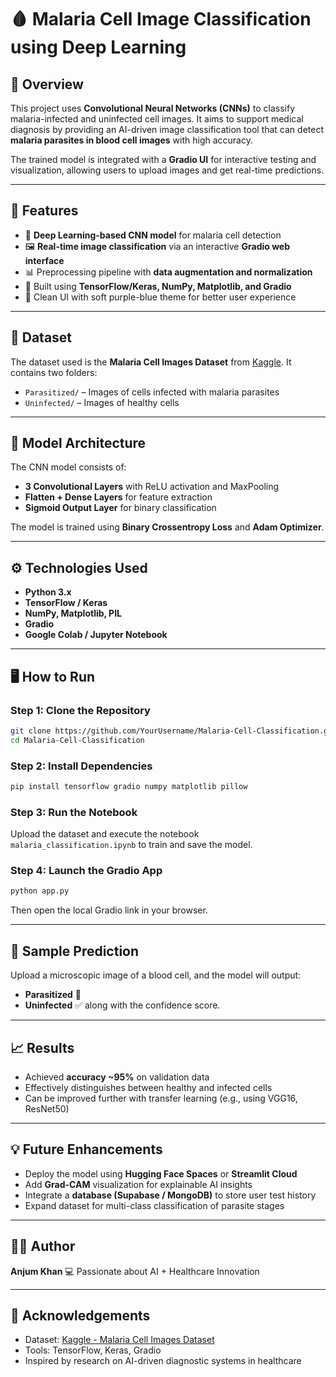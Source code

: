 # 🩸 Malaria Cell Image Classification using Deep Learning

## 📘 Overview

This project uses **Convolutional Neural Networks (CNNs)** to classify malaria-infected and uninfected cell images. It aims to support medical diagnosis by providing an AI-driven image classification tool that can detect **malaria parasites in blood cell images** with high accuracy.

The trained model is integrated with a **Gradio UI** for interactive testing and visualization, allowing users to upload images and get real-time predictions.

---

## 🚀 Features

* 🧠 **Deep Learning-based CNN model** for malaria cell detection
* 🖼️ **Real-time image classification** via an interactive **Gradio web interface**
* 📊 Preprocessing pipeline with **data augmentation and normalization**
* 🧰 Built using **TensorFlow/Keras, NumPy, Matplotlib, and Gradio**
* 🎨 Clean UI with soft purple-blue theme for better user experience

---

## 📂 Dataset

The dataset used is the **Malaria Cell Images Dataset** from [Kaggle](https://www.kaggle.com/datasets/iarunava/cell-images-for-detecting-malaria).
It contains two folders:

* `Parasitized/` – Images of cells infected with malaria parasites
* `Uninfected/` – Images of healthy cells

---

## 🧩 Model Architecture

The CNN model consists of:

* **3 Convolutional Layers** with ReLU activation and MaxPooling
* **Flatten + Dense Layers** for feature extraction
* **Sigmoid Output Layer** for binary classification

The model is trained using **Binary Crossentropy Loss** and **Adam Optimizer**.

---

## ⚙️ Technologies Used

* **Python 3.x**
* **TensorFlow / Keras**
* **NumPy, Matplotlib, PIL**
* **Gradio**
* **Google Colab / Jupyter Notebook**

---

## 🖥️ How to Run

### Step 1: Clone the Repository

```bash
git clone https://github.com/YourUsername/Malaria-Cell-Classification.git
cd Malaria-Cell-Classification
```

### Step 2: Install Dependencies

```bash
pip install tensorflow gradio numpy matplotlib pillow
```

### Step 3: Run the Notebook

Upload the dataset and execute the notebook `malaria_classification.ipynb` to train and save the model.

### Step 4: Launch the Gradio App

```bash
python app.py
```

Then open the local Gradio link in your browser.

---

## 🧪 Sample Prediction

Upload a microscopic image of a blood cell, and the model will output:

* **Parasitized** 🦠
* **Uninfected** ✅
  along with the confidence score.

---

## 📈 Results

* Achieved **accuracy ~95%** on validation data
* Effectively distinguishes between healthy and infected cells
* Can be improved further with transfer learning (e.g., using VGG16, ResNet50)

---

## 💡 Future Enhancements

* Deploy the model using **Hugging Face Spaces** or **Streamlit Cloud**
* Add **Grad-CAM** visualization for explainable AI insights
* Integrate a **database (Supabase / MongoDB)** to store user test history
* Expand dataset for multi-class classification of parasite stages

---

## 👩‍💻 Author

**Anjum Khan**
💻 Passionate about AI + Healthcare Innovation

---

## 🧠 Acknowledgements

* Dataset: [Kaggle - Malaria Cell Images Dataset](https://www.kaggle.com/datasets/iarunava/cell-images-for-detecting-malaria)
* Tools: TensorFlow, Keras, Gradio
* Inspired by research on AI-driven diagnostic systems in healthcare
